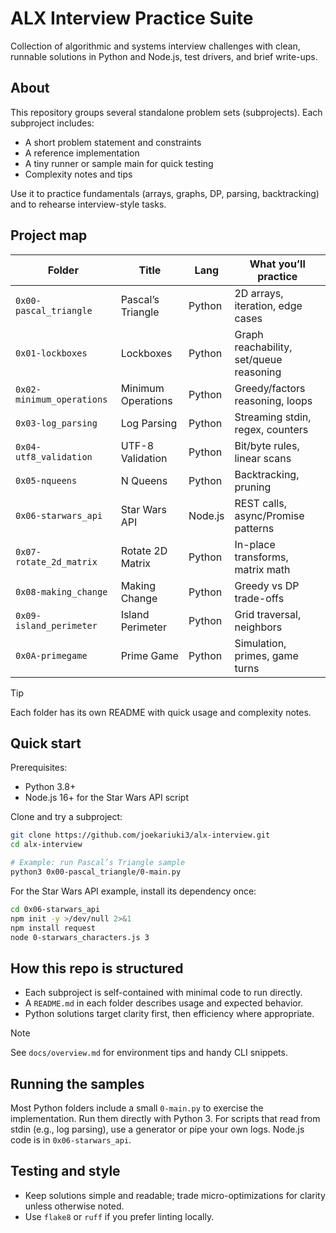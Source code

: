 # ALX Interview Practice Suite

Collection of algorithmic and systems interview challenges with clean, runnable solutions in Python and Node.js, test drivers, and brief write-ups.

## About

This repository groups several standalone problem sets (subprojects). Each subproject includes:

- A short problem statement and constraints
- A reference implementation
- A tiny runner or sample main for quick testing
- Complexity notes and tips

Use it to practice fundamentals (arrays, graphs, DP, parsing, backtracking) and to rehearse interview-style tasks.

## Project map

| Folder                    | Title              | Lang    | What you’ll practice                    |
| ------------------------- | ------------------ | ------- | --------------------------------------- |
| `0x00-pascal_triangle`    | Pascal’s Triangle  | Python  | 2D arrays, iteration, edge cases        |
| `0x01-lockboxes`          | Lockboxes          | Python  | Graph reachability, set/queue reasoning |
| `0x02-minimum_operations` | Minimum Operations | Python  | Greedy/factors reasoning, loops         |
| `0x03-log_parsing`        | Log Parsing        | Python  | Streaming stdin, regex, counters        |
| `0x04-utf8_validation`    | UTF-8 Validation   | Python  | Bit/byte rules, linear scans            |
| `0x05-nqueens`            | N Queens           | Python  | Backtracking, pruning                   |
| `0x06-starwars_api`       | Star Wars API      | Node.js | REST calls, async/Promise patterns      |
| `0x07-rotate_2d_matrix`   | Rotate 2D Matrix   | Python  | In-place transforms, matrix math        |
| `0x08-making_change`      | Making Change      | Python  | Greedy vs DP trade-offs                 |
| `0x09-island_perimeter`   | Island Perimeter   | Python  | Grid traversal, neighbors               |
| `0x0A-primegame`          | Prime Game         | Python  | Simulation, primes, game turns          |

> [!TIP]
> Each folder has its own README with quick usage and complexity notes.

## Quick start

Prerequisites:

- Python 3.8+
- Node.js 16+ for the Star Wars API script

Clone and try a subproject:

```bash
git clone https://github.com/joekariuki3/alx-interview.git
cd alx-interview

# Example: run Pascal’s Triangle sample
python3 0x00-pascal_triangle/0-main.py
```

For the Star Wars API example, install its dependency once:

```bash
cd 0x06-starwars_api
npm init -y >/dev/null 2>&1
npm install request
node 0-starwars_characters.js 3
```

## How this repo is structured

- Each subproject is self-contained with minimal code to run directly.
- A `README.md` in each folder describes usage and expected behavior.
- Python solutions target clarity first, then efficiency where appropriate.

> [!NOTE]
> See `docs/overview.md` for environment tips and handy CLI snippets.

## Running the samples

Most Python folders include a small `0-main.py` to exercise the implementation. Run them directly with Python 3. For scripts that read from stdin (e.g., log parsing), use a generator or pipe your own logs. Node.js code is in `0x06-starwars_api`.

## Testing and style

- Keep solutions simple and readable; trade micro-optimizations for clarity unless otherwise noted.
- Use `flake8` or `ruff` if you prefer linting locally.
